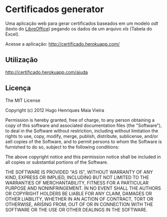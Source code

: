 # Certificados generator

Uma aplicação web para gerar certificados baseados em um modelo *odt* (texto do
[LibreOffice][1]) pegando os dados de um arquivo *xls* (Tabela do Excel).

Acesse a aplicação: http://certificado.herokuapp.com/

## Utilização

http://certificado.herokuapp.com/ajuda

## Licença

The MIT License

Copyright (c) 2012 Hugo Henriques Maia Vieira

Permission is hereby granted, free of charge, to any person obtaining a copy
of this software and associated documentation files (the "Software"), to
deal in the Software without restriction, including without limitation the
rights to use, copy, modify, merge, publish, distribute, sublicense, and/or
sell copies of the Software, and to permit persons to whom the Software is
furnished to do so, subject to the following conditions:

The above copyright notice and this permission notice shall be included in
all copies or substantial portions of the Software.

THE SOFTWARE IS PROVIDED "AS IS", WITHOUT WARRANTY OF ANY KIND, EXPRESS OR
IMPLIED, INCLUDING BUT NOT LIMITED TO THE WARRANTIES OF MERCHANTABILITY,
FITNESS FOR A PARTICULAR PURPOSE AND NONINFRINGEMENT. IN NO EVENT SHALL THE
AUTHORS OR COPYRIGHT HOLDERS BE LIABLE FOR ANY CLAIM, DAMAGES OR OTHER
LIABILITY, WHETHER IN AN ACTION OF CONTRACT, TORT OR OTHERWISE, ARISING
FROM, OUT OF OR IN CONNECTION WITH THE SOFTWARE OR THE USE OR OTHER DEALINGS
IN THE SOFTWARE.

[1]: http://www.libreoffice.org